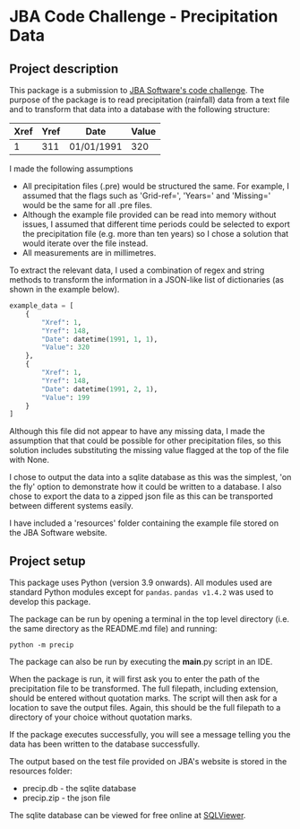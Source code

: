 # JBA Code Challenge - Precipitation Data

## Project description

This package is a submission to [JBA Software's code challenge](https://jbasoftware.com/careers/code-challenge/). The purpose of the package is to read precipitation (rainfall) data from a text file and to transform that data
into a database with the following structure:

| Xref | Yref | Date | Value |
|------|------|------|-------|
| 1 | 311 | 01/01/1991 | 320 |

I made the following assumptions 

- All precipitation files (.pre) would be structured the same. For example, I assumed that the flags such as 'Grid-ref=', 'Years=' and 'Missing=' would be the same for all .pre files.
- Although the example file provided can be read into memory without issues, I assumed that different time periods could be selected to export the precipitation file (e.g. more than ten years) so I chose a solution that would iterate over the file instead.
- All measurements are in millimetres.

To extract the relevant data, I used a combination of regex and string methods to transform the information in a JSON-like list of dictionaries (as shown in the example below).

```python
example_data = [
    {
        "Xref": 1,
        "Yref": 148,
        "Date": datetime(1991, 1, 1),
        "Value": 320
    },
    {
        "Xref": 1,
        "Yref": 148,
        "Date": datetime(1991, 2, 1),
        "Value": 199
    }
]
```

Although this file did not appear to have any missing data, I made the assumption that that could be possible for other precipitation files, so this solution includes substituting the missing value flagged at the top of the file with None.

I chose to output the data into a sqlite database as this was the simplest, 'on the fly' option to demonstrate how it could be written to a database. I also chose to export the data to a zipped json file as this can be transported between different systems easily.

I have included a 'resources' folder containing the example file stored on the JBA Software website.

## Project setup

This package uses Python (version 3.9 onwards). All modules used are standard Python modules except for `pandas`. `pandas v1.4.2` was used to develop this package.

The package can be run by opening a terminal in the top level directory (i.e. the same directory as the README.md file) and running:

`python -m precip`

The package can also be run by executing the __main__.py script in an IDE.

When the package is run, it will first ask you to enter the path of the precipitation file to be transformed. The full filepath, including extension, should be entered without quotation marks. The script will then ask for a location to save the output files. Again, this should be the full filepath to a directory of your choice without quotation marks.

If the package executes successfully, you will see a message telling you the data has been written to the database successfully.

The output based on the test file provided on JBA's website is stored in the resources folder:

- precip.db - the sqlite database
- precip.zip - the json file

The sqlite database can be viewed for free online at [SQLViewer](https://inloop.github.io/sqlite-viewer/).